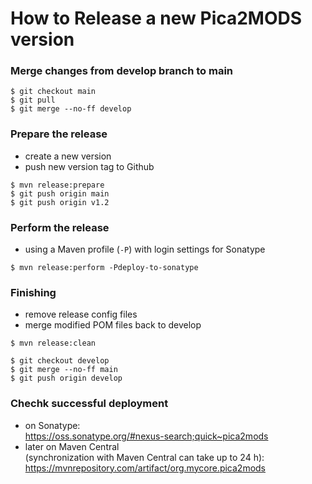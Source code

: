 How to Release a new Pica2MODS version
======================================

### Merge changes from develop branch to main
```
$ git checkout main
$ git pull
$ git merge --no-ff develop

```

### Prepare the release
- create a new version
- push new version tag to Github

```
$ mvn release:prepare
$ git push origin main
$ git push origin v1.2
```

### Perform the release
- using a Maven profile (`-P`) with login settings for Sonatype

```
$ mvn release:perform -Pdeploy-to-sonatype
```
### Finishing
- remove release config files
- merge modified POM files back to develop

```
$ mvn release:clean

$ git checkout develop
$ git merge --no-ff main
$ git push origin develop
```

### Chechk successful deployment
- on Sonatype:  
  <https://oss.sonatype.org/#nexus-search;quick~pica2mods>
- later on Maven Central  
  (synchronization with Maven Central can take up to 24 h):  
  <https://mvnrepository.com/artifact/org.mycore.pica2mods>
